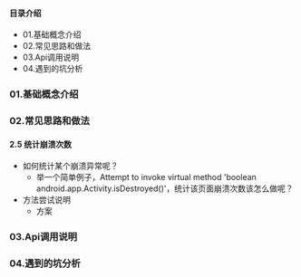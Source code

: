 #### 目录介绍
- 01.基础概念介绍
- 02.常见思路和做法
- 03.Api调用说明
- 04.遇到的坑分析



### 01.基础概念介绍



### 02.常见思路和做法



#### 2.5 统计崩溃次数
- 如何统计某个崩溃异常呢？
    - 举一个简单例子，Attempt to invoke virtual method 'boolean android.app.Activity.isDestroyed()'，统计该页面崩溃次数该怎么做呢？
- 方法尝试说明
    - 方案


### 03.Api调用说明



### 04.遇到的坑分析






